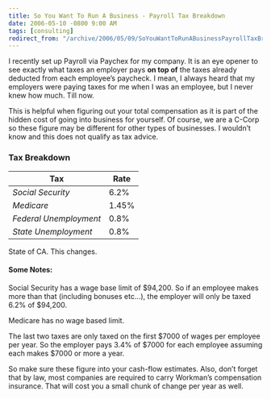 ```yaml
---
title: So You Want To Run A Business - Payroll Tax Breakdown
date: 2006-05-10 -0800 9:00 AM
tags: [consulting]
redirect_from: "/archive/2006/05/09/SoYouWantToRunABusinessPayrollTaxBreakdown.aspx/"
---
```


I recently set up Payroll via Paychex for my company. It is an eye
opener to see exactly what taxes an employer pays **on top of** the
taxes already deducted from each employee’s paycheck. I mean, I always
heard that my employers were paying taxes for me when I was an employee,
but I never knew how much. Till now.

This is helpful when figuring out your total compensation as it is part
of the hidden cost of going into business for yourself. Of course, we
are a C-Corp so these figure may be different for other types of
businesses. I wouldn’t know and this does not qualify as tax advice.

### Tax Breakdown

Tax                    | Rate
-----------------------|------
_Social Security_      | 6.2%
_Medicare_             | 1.45%
_Federal Unemployment_ | 0.8%
_State Unemployment_   | 0.8%

State of CA. This changes.

#### Some Notes:

Social Security has a wage base limit of $94,200. So if an employee
makes more than that (including bonuses etc...), the employer will only
be taxed 6.2% of $94,200.

Medicare has no wage based limit.

The last two taxes are only taxed on the first $7000 of wages per
employee per year. So the employer pays 3.4% of $7000 for each employee
assuming each makes $7000 or more a year.

So make sure these figure into your cash-flow estimates. Also, don’t
forget that by law, most companies are required to carry Workman’s
compensation insurance. That will cost you a small chunk of change per
year as well.
